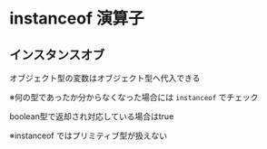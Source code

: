 # instanceof 演算子

## インスタンスオブ

オブジェクト型の変数はオブジェクト型へ代入できる

※何の型であったか分からなくなった場合には   `instanceof` でチェック

boolean型で返却され対応している場合はtrue

※instanceof ではプリミティブ型が扱えない
